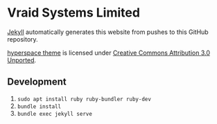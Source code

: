 # Vraid Systems Limited

[Jekyll](http://github.com/mojombo/jekyll) automatically generates this website
from pushes to this GitHub repository.

[hyperspace theme](https://html5up.net/hyperspace) is licensed under
[Creative Commons Attribution 3.0 Unported](http://creativecommons.org/licenses/by/3.0/).

## Development
1. `sudo apt install ruby ruby-bundler ruby-dev`
1. `bundle install`
1. `bundle exec jekyll serve`
